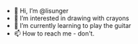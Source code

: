 - 👋 Hi, I’m @lisunger
- 👀 I’m interested in drawing with crayons
- 🌱 I’m currently learning to play the guitar
- 📫 How to reach me - don't.

<!---
lisunger/lisunger is a ✨ special ✨ repository because its `README.md` (this file) appears on your GitHub profile.
You can click the Preview link to take a look at your changes.
--->
